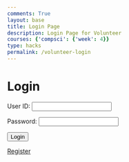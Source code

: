 ```yaml
---
comments: True
layout: base
title: Login Page
description: Login Page for Volunteer
courses: {'compsci': {'week': 4}}
type: hacks
permalink: /volunteer-login
---
```

<style>

</style>
<!-- 
A simple HTML login form with a Login action when button is pressed.  

The form triggers the login_user function defined in the JavaScript below when the Login button is pressed.
-->
<link rel="stylesheet" href="/lmc-frontend/LMC/JS/SCSS/lmcLogin.css">
<div id="titleContainer">
    <h1 id="title">Login</h1>
</div>

<div class="background">

</div>

<div class="container">
    <form id="username" action="javascript:login_user()">
        <!-- <p>
        <label>
            Name:
            <input class="userInput" type="text" name="name" id="name" required>
        </label>
        </p> -->
        <p><label>
            User ID:
            <input class="userInput" type="text" name="uid" id="uid" required>
        </label></p>
        <p ><label>
            Password:
            <input class="userInput" type="password" name="password" id="password" required>
        </label></p>
        <!-- <p><label>
            Date of Birth:
            <input class="userInput" type="text" id="dob" required>
        </label></p> -->
        <p>
            <button>Login</button>
        </p>
        <a href='{{site.baseurl}}/createUser'>Register</a>
    </form>
</div>


<!-- 
Below JavaScript code is designed to handle user authentication in a web application. It's written to work with a backend server that uses JWT (JSON Web Tokens) for authentication.

The script defines a function when the page loads. This function is triggered when the Login button in the HTML form above is pressed. 
 -->
<script type="module">

    // uri variable and options object are obtained from config.js
    import { uri, options } from '{{site.baseurl}}/assets/js/api/config.js';

    function login_user(){
        // Set Authenticate endpoint
        const url = uri + '/api/users/authenticate';

        // Set the body of the request to include login data from the DOM
        const body = {
            // name: document.getElementById("name").value,
            uid: document.getElementById("uid").value,
            password: document.getElementById("password").value,
            // dob: document.getElementById("dob").value
        };

        // Change options according to Authentication requirements
        const authOptions = {
            ...options, // This will copy all properties from options
            method: 'POST', // Override the method property
            cache: 'no-cache', // Set the cache property
            body: JSON.stringify(body)
        };

        // Fetch JWT
        fetch(url, authOptions)
        .then(response => {
            // handle error response from Web API
            if (!response.ok) {
                if (response.status === 401) {
                    // Unauthorized - Redirect to 401 error page
                    window.location.href = "{{site.baseurl}}/401.html";
                } else if (response.status === 403) {
                    // Forbidden - Redirect to 403 error page
                    window.location.href = "{{site.baseurl}}/403.html";
                } else if (response.status === 400) {
                    // Forbidden - Redirect to 400 error page
                    window.location.href = "{{site.baseurl}}/400.html";
                } else if (response.status === 404) {
                    // Not Found - Redirect to 404 error page
                    window.location.href = "{{site.baseurl}}/404.html";
                } else {
                    // Handle other error responses
                    const errorMsg = 'Login error: ' + response.status;
                    console.log(errorMsg);
                }
                return;
            }
            // Success!!!
            // Redirect to the database page
            window.location.href = "{{site.baseurl}}/data/database";
        })
        // catch fetch errors (ie ACCESS to server blocked)
        .catch(err => {
            console.error(err);
        });
    }
    // Attach login_user to the window object, allowing access to form action
    window.login_user = login_user;
